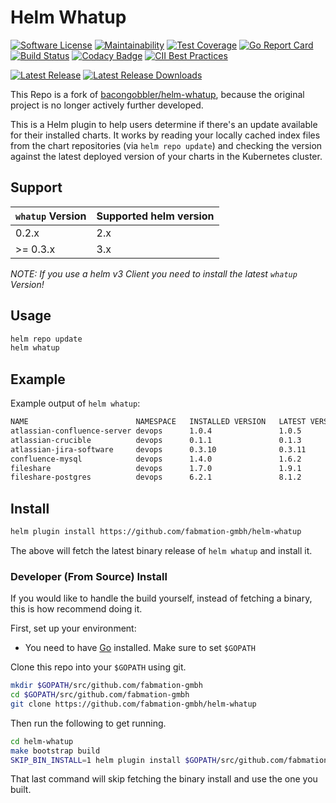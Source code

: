 # Helm Whatup

[![Software License](https://img.shields.io/badge/license-MIT-brightgreen.svg?style=for-the-badge)](/LICENSE.md)
[![Maintainability](https://api.codeclimate.com/v1/badges/ec4254803f465c1c8a58/maintainability)](https://codeclimate.com/github/fabmation-gmbh/helm-whatup/maintainability)
[![Test Coverage](https://api.codeclimate.com/v1/badges/ec4254803f465c1c8a58/test_coverage)](https://codeclimate.com/github/fabmation-gmbh/helm-whatup/test_coverage)
[![Go Report Card](https://goreportcard.com/badge/github.com/fabmation-gmbh/helm-whatup)](https://goreportcard.com/report/github.com/fabmation-gmbh/helm-whatup)
[![Build Status](https://travis-ci.org/fabmation-gmbh/helm-whatup.svg?branch=master)](https://travis-ci.org/fabmation-gmbh/helm-whatup)
[![Codacy Badge](https://api.codacy.com/project/badge/Grade/a6cb2c603e46476fbc68dcfc767d10ea)](https://www.codacy.com/app/benniciemanuel78/helm-whatup?utm_source=github.com&amp;utm_medium=referral&amp;utm_content=fabmation-gmbh/helm-whatup&amp;utm_campaign=Badge_Grade)
[![CII Best Practices](https://bestpractices.coreinfrastructure.org/projects/3007/badge)](https://bestpractices.coreinfrastructure.org/projects/3007)

[![Latest Release](https://github-basic-badges.herokuapp.com/release/fabmation-gmbh/helm-whatup.svg)]()
[![Latest Release Downloads](https://github-basic-badges.herokuapp.com/downloads/fabmation-gmbh/helm-whatup/latest/total.svg)]()

This Repo is a fork of [bacongobbler/helm-whatup][], because the original project is no longer actively further developed.

This is a Helm plugin to help users determine if there's an update available for their installed charts.
It works by reading your locally cached index files from the chart repositories (via `helm repo update`) and checking
the version against the latest deployed version of your charts in the Kubernetes cluster.

## Support

| `whatup` Version | Supported helm version |
|------------------|------------------------|
| 0.2.x            | 2.x                    |
| >= 0.3.x         | 3.x                    |

_NOTE: If you use a helm v3 Client you need to install the latest `whatup` Version!_

## Usage

```bash
helm repo update
helm whatup
```

## Example

Example output of `helm whatup`:

```bash
NAME                       	NAMESPACE	INSTALLED VERSION	LATEST VERSION	CHART
atlassian-confluence-server	devops   	1.0.4            	1.0.5         	atlassian-confluence-server
atlassian-crucible         	devops   	0.1.1            	0.1.3         	atlassian-crucible
atlassian-jira-software    	devops   	0.3.10           	0.3.11        	atlassian-jira-software
confluence-mysql           	devops   	1.4.0            	1.6.2         	mysql
fileshare                  	devops   	1.7.0            	1.9.1         	nextcloud
fileshare-postgres         	devops   	6.2.1            	8.1.2         	postgresql
```

## Install

```bash
helm plugin install https://github.com/fabmation-gmbh/helm-whatup
```

The above will fetch the latest binary release of `helm whatup` and install it.


### Developer (From Source) Install

If you would like to handle the build yourself, instead of fetching a binary, this is how recommend doing it.

First, set up your environment:

- You need to have [Go](http://golang.org) installed. Make sure to set `$GOPATH`

Clone this repo into your `$GOPATH` using git.

```bash
mkdir $GOPATH/src/github.com/fabmation-gmbh
cd $GOPATH/src/github.com/fabmation-gmbh
git clone https://github.com/fabmation-gmbh/helm-whatup
```

Then run the following to get running.

```bash
cd helm-whatup
make bootstrap build
SKIP_BIN_INSTALL=1 helm plugin install $GOPATH/src/github.com/fabmation-gmbh/helm-whatup
```

That last command will skip fetching the binary install and use the one you
built.




<!-- LINKS -->
[bacongobbler/helm-whatup]: https://github.com/bacongobbler/helm-whatup
